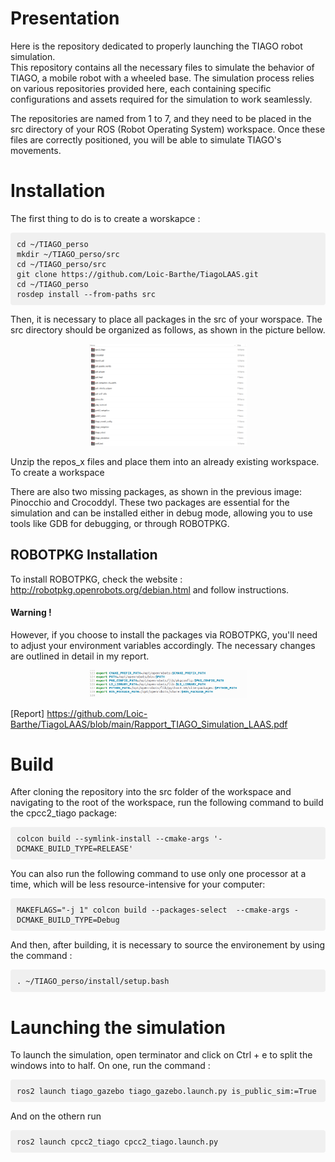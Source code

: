 # Presentation

Here is the repository dedicated to properly launching the TIAGO robot simulation. \
This repository contains all the necessary files to simulate the behavior of TIAGO, a mobile robot with a wheeled base. The simulation process relies on various repositories provided here, each containing specific configurations 
and assets required for the simulation to work seamlessly. 


The repositories are named from 1 to 7, and they need to be placed in the src directory of your ROS (Robot Operating System) workspace. 
Once these files are correctly positioned, you will be able to simulate TIAGO's movements.

# Installation

The first thing to do is to create a worskapce : 

<pre style="background-color: #f0f0f0; padding: 10px; border-radius: 4px;">
<code>cd ~/TIAGO_perso
mkdir ~/TIAGO_perso/src
cd ~/TIAGO_perso/src
git clone https://github.com/Loic-Barthe/TiagoLAAS.git
cd ~/TIAGO_perso
rosdep install --from-paths src</code>
</pre>




Then, it is necessary to place all packages in the src of your worspace. The src directory should be organized as follows, as shown in the picture bellow. 


<div style="text-align: center;">
    <img src="https://github.com/Loic-Barthe/TiagoLAAS/raw/main/file_source.png" width="50%" alt="file_source">
</div>



Unzip the repos_x files and place them into an already existing workspace. To create a workspace 

There are also two missing packages, as shown in the previous image: Pinocchio and Crocoddyl. These two packages are essential for the simulation and can be installed either in debug mode, 
allowing you to use tools like GDB for debugging, or through ROBOTPKG.


## ROBOTPKG Installation

To install ROBOTPKG, check the website : http://robotpkg.openrobots.org/debian.html and follow instructions.

#### Warning !

However, if you choose to install the packages via ROBOTPKG, you'll need to adjust your environment variables accordingly. The necessary changes are outlined in detail in my report.


<div style="text-align: center;">
    <img src="https://github.com/Loic-Barthe/TiagoLAAS/raw/main/env_var.png" width="50%" alt="file_source">
</div>



[Report] https://github.com/Loic-Barthe/TiagoLAAS/blob/main/Rapport_TIAGO_Simulation_LAAS.pdf


# Build

After cloning the repository into the src folder of the workspace and navigating to the root of the workspace, run the following command to build the cpcc2_tiago package:

<pre style="background-color: #f0f0f0; padding: 10px; border-radius: 4px;">
<code>colcon build --symlink-install --cmake-args '-DCMAKE_BUILD_TYPE=RELEASE'</code>
</pre>


You can also run the following command to use only one processor at a time, which will be less resource-intensive for your computer:

<pre style="background-color: #f0f0f0; padding: 10px; border-radius: 4px;">
<code>MAKEFLAGS="-j 1" colcon build --packages-select <name_of_the_package> --cmake-args -DCMAKE_BUILD_TYPE=Debug </code>
</pre>


And then, after building, it is necessary to source the environement by using the command :


<pre style="background-color: #f0f0f0; padding: 10px; border-radius: 4px;">
<code>. ~/TIAGO_perso/install/setup.bash </code>
</pre>


# Launching the simulation

To launch the simulation, open terminator and click on Ctrl + e to split the windows into to half. On one, run the command : 

<pre style="background-color: #f0f0f0; padding: 10px; border-radius: 4px;">
<code>ros2 launch tiago_gazebo tiago_gazebo.launch.py is_public_sim:=True </code>
</pre>


And on the othern run 

<pre style="background-color: #f0f0f0; padding: 10px; border-radius: 4px;">
<code>ros2 launch cpcc2_tiago cpcc2_tiago.launch.py</code>
</pre>
